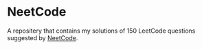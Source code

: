 # NeetCode
A repositery that contains my solutions of 150 LeetCode questions suggested by [NeetCode](https://neetcode.io/practice).
